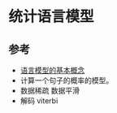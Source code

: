 # 统计语言模型
## 参考
- [语言模型的基本概念](http://blog.csdn.net/mspinyin/article/details/6137815)
- 计算一个句子的概率的模型。
- 数据稀疏 数据平滑
- 解码 viterbi 